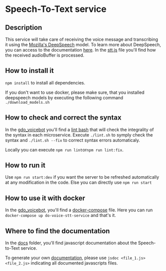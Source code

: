 # Speech-To-Text service

## Description

This service will take care of receiving the voice message and transcribing it using the [Mozilla's DeepSpeech](https://github.com/mozilla/STT) model. To learn more about DeepSpeech, you can access to the documentation [here](https://mozilla-voice-stt.readthedocs.io/en/latest/index.html). In the [stt.js](https://github.com/dsi-icl/do-voice-interaction/blob/master/gdo_voicebot/stt_service/src/routes/stt.js) file you'll find how the received audioBuffer is processed.

## How to install it

`npm install` to install all dependencies.

If you don't want to use docker, please make sure, that you installed deepspeech models by executing the following command `./download_models.sh`

## How to check and correct the syntax

In the [gdo_voicebot](https://github.com/dsi-icl/do-voice-interaction/tree/master/gdo_voicebot) you'll find a [lint bash](https://github.com/dsi-icl/do-voice-interaction/blob/master/gdo_voicebot/lint.sh) that will check the integrality of the syntax in each microservice. Execute `./lint.sh` to symply check the syntax and `./lint.sh --fix` to correct syntax errors automaticaly.

Locally you can execute `npm run lint`or`npm run lint:fix`.

## How to run it

 Use `npm run start:dev` if you want the server to be refreshed automatically at any modification in the code. Else you can directly use `npm run start`

## How to use it with docker

In the [gdo_voicebot](https://github.com/dsi-icl/do-voice-interaction/tree/master/gdo_voicebot), you'll find a [docker-compose](https://github.com/dsi-icl/do-voice-interaction/blob/master/gdo_voicebot/docker-compose.yml) file. Here you can run `docker-compose up do-voice-stt-service` and that's it.

## Where to find the documentation

In the [docs](https://github.com/dsi-icl/do-voice-interaction/tree/master/gdo_voicebot/stt_service/docs) folder, you'll find javascript documentation about the Speech-to-Text service. 

To generate your own [documentation](https://jsdoc.app/), please use `jsdoc <file_1.js> <file_2.js>` indicating all documented javascripts files.
